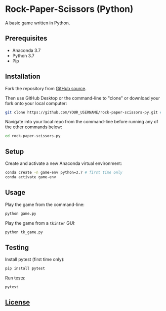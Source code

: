 # Rock-Paper-Scissors (Python)

A basic game written in Python.

## Prerequisites

  + Anaconda 3.7
  + Python 3.7
  + Pip

## Installation

Fork the repository from [GitHub source](https://github.com/prof-rossetti/rock-paper-scissors-py).

Then use GitHub Desktop or the command-line to "clone" or download your fork onto your local computer:

```sh
git clone https://github.com/YOUR_USERNAME/rock-paper-scissors-py.git # this is the HTTP address, but you could alternatively use the SSH address
```

Navigate into your local repo from the command-line before running any of the other commands below:

```sh
cd rock-paper-scissors-py
```

## Setup

Create and activate a new Anaconda virtual environment:

```sh
conda create -n game-env python=3.7 # first time only
conda activate game-env
```

## Usage

Play the game from the command-line:

```sh
python game.py
```

Play the game from a `tkinter` GUI:

```sh
python tk_game.py
```

## Testing

Install pytest (first time only):

```sh
pip install pytest
```

Run tests:

```sh
pytest
```

## [License](/LICENSE.md)
